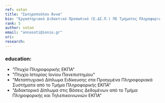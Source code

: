 ```yaml
---
ref: sotan
title: "Σωτηροπούλου Άννα"
bio: "Εργαστηριακό Διδακτικό Προσωπικό (Ε.ΔΙ.Π.) ΠΕ Τμήματος Πληροφορικής"
rank: 5
author: sotan
email: "annasoti@ionio.gr"
uri:
research:
---
```


### education:
  - "Πτυχίο Πληροφορικής ΕΚΠΑ"
  - "Πτυχίο Ιστορίας Ιονίου Πανεπιστημίου"
  - "Μεταπτυχιακό Δίπλωμα Ειδίκευσης στα Προηγμένα Πληροφοριακά Συστήματα από το Τμήμα Πληροφορικής ΕΚΠΑ"
  - "Διδακτορικό Δίπλωμα στις Βάσεις Δεδομένων από το Τμήμα Πληροφορικής και Τηλεπικοινωνιών ΕΚΠΑ"
